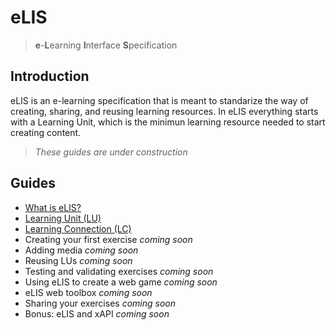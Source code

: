 # eLIS

> **e**-**L**earning **I**nterface **S**pecification

## Introduction

eLIS is an e-learning specification that is meant to standarize the way of creating, sharing, and reusing learning resources. In eLIS everything starts with a Learning Unit, which is the minimun learning resource needed to start creating content.

> _These guides are under construction_

## Guides

* [What is eLIS?](/guides/1-what-is-elis.md)
* [Learning Unit (LU)](/guides/2-learning-units.md)
* [Learning Connection (LC)](/guides/3-learning-connections.md)
* Creating your first exercise _coming soon_
* Adding media _coming soon_
* Reusing LUs _coming soon_
* Testing and validating exercises _coming soon_
* Using eLIS to create a web game _coming soon_
* eLIS web toolbox _coming soon_
* Sharing your exercises _coming soon_
* Bonus: eLIS and xAPI _coming soon_